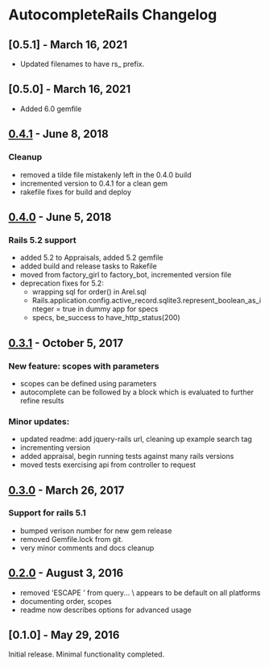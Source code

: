 # AutocompleteRails Changelog

## [0.5.1] - March 16, 2021
- Updated filenames to have rs_ prefix.

## [0.5.0] - March 16, 2021
- Added 6.0 gemfile

## [0.4.1] - June 8, 2018

### Cleanup
- removed a tilde file mistakenly left in the 0.4.0 build
- incremented version to 0.4.1 for a clean gem
- rakefile fixes for build and deploy



## [0.4.0] - June 5, 2018

### Rails 5.2 support
- added 5.2 to Appraisals, added 5.2 gemfile
- added build and release tasks to Rakefile
- moved from factory_girl to factory_bot, incremented version file
- deprecation fixes for 5.2:
    - wrapping sql for order() in Arel.sql
    - Rails.application.config.active_record.sqlite3.represent_boolean_as_integer = true
      in dummy app for specs
    - specs, be_success to have_http_status(200)



## [0.3.1] - October 5, 2017

### New feature: scopes with parameters
- scopes can be defined using parameters
- autocomplete can be followed by a block which is evaluated to further
  refine results

### Minor updates:
- updated readme: add jquery-rails url, cleaning up example search tag
- incrementing version
- added appraisal, begin running tests against many rails versions
- moved tests exercising api from controller to request



## [0.3.0] - March 26, 2017

### Support for rails 5.1
- bumped verison number for new gem release
- removed Gemfile.lock from git.
- very minor comments and docs cleanup



## [0.2.0] - August 3, 2016

* removed 'ESCAPE \' from query... \ appears to be default on all platforms
* documenting order, scopes
* readme now describes options for advanced usage



## [0.1.0] - May 29, 2016

Initial release. Minimal functionality completed.



[0.4.1]: https://github.com/tomichj/autocomplete_rails/compare/0.4.0...0.4.1
[0.4.0]: https://github.com/tomichj/autocomplete_rails/compare/0.3.0...0.4.0
[0.3.1]: https://github.com/tomichj/autocomplete_rails/compare/0.3.0...0.3.1
[0.3.0]: https://github.com/tomichj/autocomplete_rails/compare/0.2.0...0.3.0
[0.2.0]: https://github.com/tomichj/autocomplete_rails/compare/0.1.0...0.2.0
